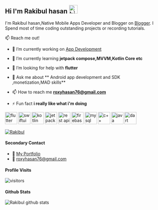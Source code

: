## Hi I'm  Rakibul hasan <img src="https://user-images.githubusercontent.com/1303154/88677602-1635ba80-d120-11ea-84d8-d263ba5fc3c0.gif" width="28px" alt="hi">

I'm Rakibul hasan,Native Mobile Apps Developer and Blogger on [Blogger](https://csereviews.blogspot.com/). I Spend most of time coding outstanding projects or recording tutorials.

:mailbox: Reach me out!


- 🔭 I’m currently working on [App Development](https://github.com/Rakibul66)

- 🌱 I’m currently learning **jetpack compose,MVVM,Kotlin Core etc**

- 🤝 I’m looking for help with **flutter**

- 💬 Ask me about ** Android app development and SDK ,monetization,MAD skills**

- 📫 How to reach me **roxyhasan76@gmail.com**

- ⚡ Fun fact **i really like what i'm doing**

<p align="left">
  <!-- Flutter -->
  <img src="https://www.vectorlogo.zone/logos/flutterio/flutterio-icon.svg" alt="flutter" width="40" height="40"/>
  
  <!-- SwiftUI (Using Apple Logo for SwiftUI, no official SwiftUI icon available) -->
  <img src="https://www.vectorlogo.zone/logos/apple/apple-icon.svg" alt="swiftui" width="40" height="40"/>
  
  <!-- Kotlin -->
  <img src="https://www.vectorlogo.zone/logos/kotlinlang/kotlinlang-icon.svg" alt="kotlin" width="40" height="40"/>
  
  <!-- Jetpack Compose (Using Android logo due to lack of Compose-specific icon) -->
  <img src="https://www.vectorlogo.zone/logos/android/android-icon.svg" alt="jetpack compose" width="40" height="40"/>
  
  <!-- REST API (Using generic API icon) -->
  <img src="https://img.icons8.com/external-flat-juicy-fish/60/000000/external-api-coding-and-development-flat-flat-juicy-fish.png" alt="rest api" width="40" height="40"/>
  
  <!-- Firebase -->
  <img src="https://www.vectorlogo.zone/logos/firebase/firebase-icon.svg" alt="firebase" width="40" height="40"/>
  
  <!-- MySQL -->
  <img src="https://www.vectorlogo.zone/logos/mysql/mysql-icon.svg" alt="mysql" width="40" height="40"/>
  
  <!-- C++ -->
  <img src="https://upload.wikimedia.org/wikipedia/commons/1/18/ISO_C%2B%2B_Logo.svg" alt="c++" width="40" height="40"/>
  
  <!-- Java -->
  <img src="https://www.vectorlogo.zone/logos/java/java-icon.svg" alt="java" width="40" height="40"/>
  
  <!-- Dart -->
  <img src="https://www.vectorlogo.zone/logos/dartlang/dartlang-icon.svg" alt="dart" width="40" height="40"/>
</p>


<a href="">
  <img align="center" src="https://github-readme-stats.vercel.app/api/top-langs/?username=Rakibul66&layout=compact&theme=radical" alt="Rakibul"/>
</a>

#### Secondary Contact
- :paperclip: [My Portfolio]([https://drive.google.com/file/d/1AUOeftgPwFwV3GZxQ4k0IFpeHRYkXD9o/view?usp=sharing](https://sites.google.com/view/rakibulhasancse14/home))
- :email: roxyhasan76@gmail.com

#### Profile Visits 

![visitors](https://visitor-badge.glitch.me/badge?page_id=Rakibul66.Rakibul66)

#### Github Stats

![Rakibul github stats](https://github-readme-stats.vercel.app/api?username=Rakibul66&count_private=true&theme=tokyonight&hide=contribs,prs)




